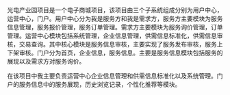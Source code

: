 光电产业园项目是一个电子商城项目，该项目由三个子系统组成分别为用户中心，运营中心，门户。用户中心分为我是服务方和我是需求方，服务方主要模块为服务信息管理，服务报价管理，服务订单管理。需求方主要模块为服务询价管理，订单管理。运营中心模块包括系统管理，企业信息管理，供需信息标准化，供需信息审核，交易查询。其中核心模块是服务信息审核，主要实现了服务发布审核，服务上下架审核。门户分为首页，企业信息，服务信息。主要是服务信息模块包括服务的展现以及需求方对服务询价。

在该项目中我主要负责运营中心企业信息管理和供需信息标准化以及系统管理。门户的服务信息中的服务展现，历史浏览记录，个性化推荐等模块。

